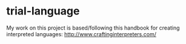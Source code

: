 # trial-language

My work on this project is based/following this handbook for creating interpreted languages: http://www.craftinginterpreters.com/

